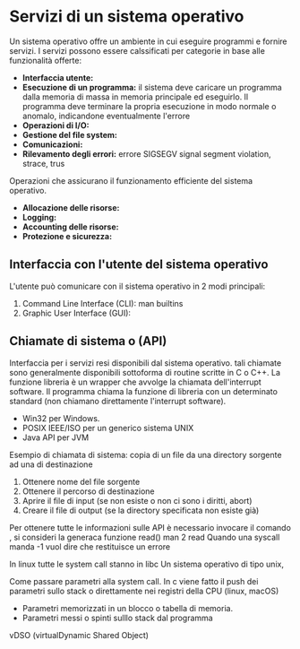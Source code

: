 # Servizi di un sistema operativo
Un sistema operativo offre un ambiente in cui eseguire programmi e fornire servizi.
I servizi possono essere calssificati per categorie in base alle funzionalità offerte: 
- **Interfaccia utente:**
- **Esecuzione di un programma:** il sistema deve caricare un programma dalla memoria di massa in memoria principale ed eseguirlo. Il programma deve terminare la propria esecuzione in modo normale o anomalo, indicandone eventualmente l'errore
- **Operazioni di I/O:** 
- **Gestione del file system:**
- **Comunicazioni:**
- **Rilevamento degli errori:** errore SIGSEGV signal segment violation, strace, trus

Operazioni che assicurano il funzionamento efficiente del sistema operativo.
- **Allocazione delle risorse:**
- **Logging:**
- **Accounting delle risorse:**
- **Protezione e sicurezza:**

## Interfaccia con l'utente del sistema operativo
L'utente può comunicare con il sistema operativo in 2 modi principali:
1. Command Line Interface (CLI): man builtins
2. Graphic User Interface (GUI): 

## Chiamate di sistema o (API)
Interfaccia per i servizi resi disponibili dal sistema operativo. tali chiamate sono generalmente disponibili sottoforma di routine scritte in C o C++. 
La funzione libreria è un wrapper che avvolge la chiamata dell'interrupt software. Il programma chiama la funzione di libreria con un determinato standard (non chiamano direttamente l'interrupt software).
- Win32 per Windows.
- POSIX IEEE/ISO per un generico sistema UNIX
- Java API per JVM

Esempio di chiamata di sistema: copia di un file da una directory sorgente ad una di destinazione
1. Ottenere nome del file sorgente
2. Ottenere il percorso di destinazione
3. Aprire il file di input (se non esiste o non ci sono i diritti, abort)
4. Creare il file di output (se la directory specificata non esiste già)

Per ottenere tutte le informazioni sulle API è necessario invocare il comando , si consideri la generaca funzione read() man 2 read
Quando una syscall manda -1 vuol dire che restituisce un errore 

In linux tutte le system call stanno in libc
Un sistema operativo di tipo unix, 

Come passare parametri alla system call. In c viene fatto il push dei parametri sullo stack o direttamente nei registri della CPU (linux, macOS)
- Parametri memorizzati in un blocco o tabella di memoria. 
- Parametri messi o spinti sulllo stack dal programma

vDSO (virtualDynamic Shared Object)